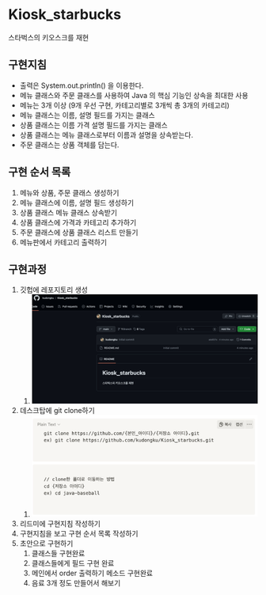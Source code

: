 # Kiosk_starbucks
스타벅스의 키오스크를 재현

## 구현지침
- 출력은 System.out.println() 을 이용한다.
- 메뉴 클래스와 주문 클래스를 사용하여 Java 의 핵심 기능인 상속을 최대한 사용
- 메뉴는 3개 이상 (9개 우선 구현, 카테고리별로 3개씩 총 3개의 카테고리)
- 메뉴 클래스는 이름, 설명 필드를 가지는 클래스
- 상품 클래스는 이름 가격 설명 필드를 가지는 클래스
- 상품 클래스는 메뉴 클래스로부터 이름과 설명을 상속받는다. 
- 주문 클래스는 상품 객체를 담는다. 

## 구현 순서 목록
1. 메뉴와 상품, 주문 클래스 생성하기
2. 메뉴 클래스에 이름, 설명 필드 생성하기
3. 상품 클래스 메뉴 클래스 상속받기
4. 상품 클래스에 가격과 카테고리 추가하기
5. 주문 클래스에 상품 클래스 리스트 만들기
6. 메뉴판에서 카테고리 출력하기


## 구현과정
1. 깃헙에 레포지토리 생성
    1. ![img.png](img.png)
2. 데스크탑에 git clone하기
   1. ![img_1.png](img_1.png)
3. 리드미에 구현지침 작성하기
4. 구현지침을 보고 구현 순서 목록 작성하기
5. 초안으로 구현하기
   1. 클래스들 구현완료
   2. 클래스들에게 필드 구현 완료
   3. 메인에서 order 출력하기 메소드 구현완료
   4. 음료 3개 정도 만들어서 해보기